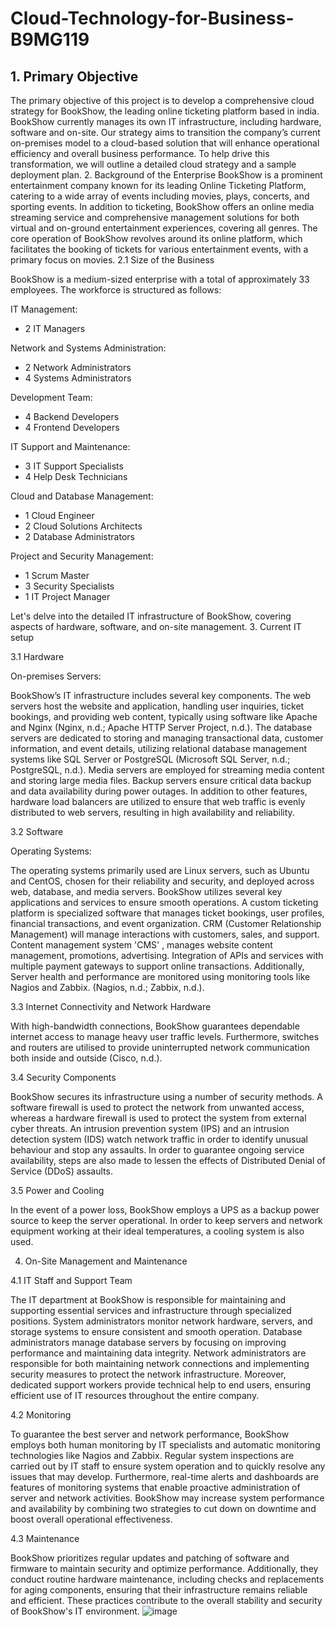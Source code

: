 # Cloud-Technology-for-Business- B9MG119



## 1. Primary Objective

The primary objective of this project is to develop a comprehensive cloud strategy for BookShow, the leading online ticketing platform based in india. BookShow currently manages its own IT infrastructure, including hardware, software and on-site. Our strategy aims to transition the company’s current on-premises model to a cloud-based solution that will enhance operational efficiency and overall business performance. To help drive this transformation, we will outline a detailed cloud strategy and a sample deployment plan.
2. Background of the Enterprise
BookShow is a prominent entertainment company known for its leading Online Ticketing Platform, catering to a wide array of events including movies, plays, concerts, and sporting events. In addition to ticketing, BookShow offers an online media streaming service and comprehensive management solutions for both virtual and on-ground entertainment experiences, covering all genres. The core operation of BookShow revolves around its online platform, which facilitates the booking of tickets for various entertainment events, with a primary focus on movies. 
2.1 Size of the Business

BookShow is a medium-sized enterprise with a total of approximately 33 employees. The workforce is structured as follows:

IT Management:
  - 2 IT Managers

Network and Systems Administration:
  - 2 Network Administrators
  - 4 Systems Administrators

Development Team:
  - 4 Backend Developers
  - 4 Frontend Developers

IT Support and Maintenance:
  - 3 IT Support Specialists
  - 4 Help Desk Technicians

Cloud and Database Management:
  - 1 Cloud Engineer
  - 2 Cloud Solutions Architects
  - 2 Database Administrators

Project and Security Management:
  - 1 Scrum Master
  - 3 Security Specialists
  - 1 IT Project Manager

Let's delve into the detailed IT infrastructure of BookShow, covering aspects of hardware, software, and on-site management.
3. Current IT setup 

3.1 Hardware
 
On-premises Servers:

BookShow’s IT infrastructure includes several key components. The web servers host the website and application, handling user inquiries, ticket bookings, and providing web content, typically using software like Apache and Nginx (Nginx, n.d.; Apache HTTP Server Project, n.d.). The database servers are dedicated to storing and managing transactional data, customer information, and event details, utilizing relational database management systems like SQL Server or PostgreSQL (Microsoft SQL Server, n.d.; PostgreSQL, n.d.). Media servers are employed for streaming media content and storing large media files. Backup servers ensure critical data backup and data availability during power outages. In addition to other features, hardware load balancers are utilized to ensure that web traffic is evenly distributed to web servers, resulting in high availability and reliability.

3.2 Software

Operating Systems:

The operating systems primarily used are Linux servers, such as Ubuntu and CentOS, chosen for their reliability and security, and deployed across web, database, and media servers. BookShow utilizes several key applications and services to ensure smooth operations. A custom ticketing platform is  specialized software that manages ticket bookings, user profiles, financial transactions, and event organization. CRM (Customer Relationship Management) will manage interactions with customers, sales, and support. Content management system 'CMS' ,  manages website content management, promotions,  advertising. Integration of APIs and services with multiple payment gateways to support online transactions. Additionally, Server health and performance are monitored using monitoring tools like Nagios and Zabbix. (Nagios, n.d.; Zabbix, n.d.).


3.3 Internet Connectivity and Network Hardware

With high-bandwidth connections, BookShow guarantees dependable internet access to manage heavy user traffic levels. Furthermore, switches and routers are utilised to provide uninterrupted network communication both inside and outside (Cisco, n.d.). 

3.4 Security Components

BookShow secures its infrastructure using a number of security methods. A software firewall is used to protect the network from unwanted access, whereas a hardware firewall is used to protect the system from external cyber threats. An intrusion prevention system (IPS) and an intrusion detection system (IDS) watch network traffic in order to identify unusual behaviour and stop any assaults. In order to guarantee ongoing service availability, steps are also made to lessen the effects of Distributed Denial of Service (DDoS) assaults.

3.5 Power and Cooling

In the event of a power loss, BookShow employs a UPS as a backup power source to keep the server operational. In order to keep servers and network equipment working at their ideal temperatures, a cooling system is also used. 

4. On-Site Management and Maintenance

4.1 IT Staff and Support Team

The IT department at BookShow is responsible for maintaining and supporting essential services and infrastructure through specialized positions. System administrators monitor network hardware, servers, and storage systems to ensure consistent and smooth operation. Database administrators manage database servers by focusing on improving performance and maintaining data integrity. Network administrators are responsible for both maintaining network connections and implementing security measures to protect the network infrastructure. Moreover, dedicated support workers provide technical help to end users, ensuring efficient use of IT resources throughout the entire company.

4.2 Monitoring

To guarantee the best server and network performance, BookShow employs both human monitoring by IT specialists and automatic monitoring technologies like Nagios and Zabbix. Regular system inspections are carried out by IT staff to ensure system operation and to quickly resolve any issues that may develop. Furthermore, real-time alerts and dashboards are features of monitoring systems that enable proactive administration of server and network activities. BookShow may increase system performance and availability by combining two strategies to cut down on downtime and boost overall operational effectiveness.


4.3 Maintenance

BookShow prioritizes regular updates and patching of software and firmware to maintain security and optimize performance. Additionally, they conduct routine hardware maintenance, including checks and replacements for aging components, ensuring that their infrastructure remains reliable and efficient. These practices contribute to the overall stability and security of BookShow's IT environment.
![image](https://github.com/Ashokrawal/Cloud-Technology-for-Business/assets/133743618/ff57e8d6-f51f-4e22-98f6-83ec22506057)

